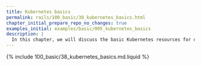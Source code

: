```yaml
---
title: Kubernetes basics
permalink: rails/100_basic/38_kubernetes_basics.html
chapter_initial_prepare_repo_no_changes: true
examples_initial: examples/basic/005_kubernetes_basics
description: |
  In this chapter, we will discuss the basic Kubernetes resources for deploying applications and making them accessible from inside and outside of the cluster.
---
```


{% include 100_basic/38_kubernetes_basics.md.liquid %}
